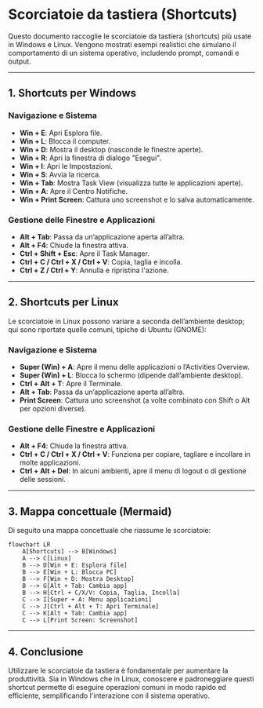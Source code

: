 # Scorciatoie da tastiera (Shortcuts)

Questo documento raccoglie le scorciatoie da tastiera (shortcuts) più usate in Windows e Linux. Vengono mostrati esempi realistici che simulano il comportamento di un sistema operativo, includendo prompt, comandi e output.

---

## 1. Shortcuts per Windows

### Navigazione e Sistema

- **Win + E**: Apri Esplora file.
- **Win + L**: Blocca il computer.
- **Win + D**: Mostra il desktop (nasconde le finestre aperte).
- **Win + R**: Apri la finestra di dialogo "Esegui".
- **Win + I**: Apri le Impostazioni.
- **Win + S**: Avvia la ricerca.
- **Win + Tab**: Mostra Task View (visualizza tutte le applicazioni aperte).
- **Win + A**: Apre il Centro Notifiche.
- **Win + Print Screen**: Cattura uno screenshot e lo salva automaticamente.

### Gestione delle Finestre e Applicazioni

- **Alt + Tab**: Passa da un’applicazione aperta all’altra.
- **Alt + F4**: Chiude la finestra attiva.
- **Ctrl + Shift + Esc**: Apre il Task Manager.
- **Ctrl + C / Ctrl + X / Ctrl + V**: Copia, taglia e incolla.
- **Ctrl + Z / Ctrl + Y**: Annulla e ripristina l'azione.

---

## 2. Shortcuts per Linux

Le scorciatoie in Linux possono variare a seconda dell’ambiente desktop; qui sono riportate quelle comuni, tipiche di Ubuntu (GNOME):

### Navigazione e Sistema

- **Super (Win) + A**: Apre il menu delle applicazioni o l’Activities Overview.
- **Super (Win) + L**: Blocca lo schermo (dipende dall’ambiente desktop).
- **Ctrl + Alt + T**: Apre il Terminale.
- **Alt + Tab**: Passa da un’applicazione aperta all’altra.
- **Print Screen**: Cattura uno screenshot (a volte combinato con Shift o Alt per opzioni diverse).

### Gestione delle Finestre e Applicazioni

- **Alt + F4**: Chiude la finestra attiva.
- **Ctrl + C / Ctrl + X / Ctrl + V**: Funziona per copiare, tagliare e incollare in molte applicazioni.
- **Ctrl + Alt + Del**: In alcuni ambienti, apre il menu di logout o di gestione delle sessioni.

---

## 3. Mappa concettuale (Mermaid)

Di seguito una mappa concettuale che riassume le scorciatoie:

```mermaid
flowchart LR
    A[Shortcuts] --> B[Windows]
    A --> C[Linux]
    B --> D[Win + E: Esplora file]
    B --> E[Win + L: Blocca PC]
    B --> F[Win + D: Mostra Desktop]
    B --> G[Alt + Tab: Cambia app]
    B --> H[Ctrl + C/X/V: Copia, Taglia, Incolla]
    C --> I[Super + A: Menu applicazioni]
    C --> J[Ctrl + Alt + T: Apri Terminale]
    C --> K[Alt + Tab: Cambia app]
    C --> L[Print Screen: Screenshot]
```

---

## 4. Conclusione

Utilizzare le scorciatoie da tastiera è fondamentale per aumentare la produttività. Sia in Windows che in Linux, conoscere e padroneggiare questi shortcut permette di eseguire operazioni comuni in modo rapido ed efficiente, semplificando l'interazione con il sistema operativo.
